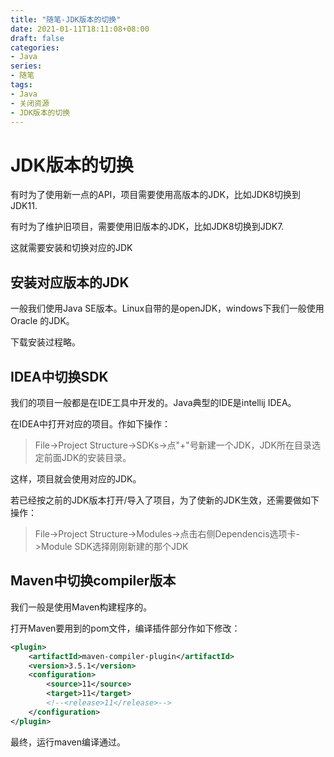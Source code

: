 ```yaml
---
title: "随笔-JDK版本的切换"
date: 2021-01-11T18:11:08+08:00
draft: false
categories: 
- Java
series:
- 随笔
tags:
- Java
- 关闭资源
- JDK版本的切换
---
```


# JDK版本的切换

有时为了使用新一点的API，项目需要使用高版本的JDK，比如JDK8切换到JDK11.

有时为了维护旧项目，需要使用旧版本的JDK，比如JDK8切换到JDK7.

这就需要安装和切换对应的JDK

## 安装对应版本的JDK

一般我们使用Java SE版本。Linux自带的是openJDK，windows下我们一般使用Oracle 的JDK。

下载安装过程略。

## IDEA中切换SDK

我们的项目一般都是在IDE工具中开发的。Java典型的IDE是intellij IDEA。

在IDEA中打开对应的项目。作如下操作：

> File->Project Structure->SDKs->点"+"号新建一个JDK，JDK所在目录选定前面JDK的安装目录。

这样，项目就会使用对应的JDK。

若已经按之前的JDK版本打开/导入了项目，为了使新的JDK生效，还需要做如下操作：

> File->Project Structure->Modules->点击右侧Dependencis选项卡->Module SDK选择刚刚新建的那个JDK

## Maven中切换compiler版本

我们一般是使用Maven构建程序的。

打开Maven要用到的pom文件，编译插件部分作如下修改：

```xml
<plugin>
    <artifactId>maven-compiler-plugin</artifactId>
    <version>3.5.1</version>
    <configuration>
        <source>11</source>
        <target>11</target>
        <!--<release>11</release>-->
    </configuration>
</plugin>
```

最终，运行maven编译通过。
